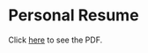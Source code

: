 # Personal Resume

Click [here](https://raw.githubusercontent.com/marcellorhcp/resume/master/resume.pdf) to see the PDF.
